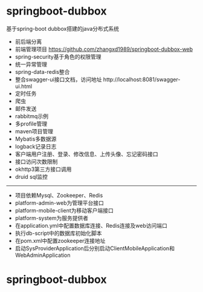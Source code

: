 # springboot-dubbox
基于spring-boot dubbox搭建的java分布式系统
- 前后端分离
- 前端管理项目 https://github.com/zhangxd1989/springboot-dubbox-web
- spring-security基于角色的权限管理
- 统一异常管理
- spring-data-redis整合
- 整合swagger-ui接口文档，访问地址 http://localhost:8081/swagger-ui.html
- 定时任务
- 爬虫
- 邮件发送
- rabbitmq示例
- 多profile管理
- maven项目管理
- Mybatis多数据源
- logback记录日志
- 客户端用户注册、登录、修改信息、上传头像、忘记密码接口
- 接口访问次数限制
- okhttp3第三方接口调用
- druid sql监控

---

- 项目依赖Mysql、Zookeeper、Redis
- platform-admin-web为管理平台接口
- platform-mobile-client为移动客户端接口
- platform-system为服务提供者
- 在application.yml中配置数据库连接、Redis连接及web访问端口
- 执行db-script中的数据库初始化脚本
- 在pom.xml中配置zookeeper连接地址
- 启动SysProviderApplication后分别启动ClientMobileApplication和WebAdminApplication
# springboot-dubbox
